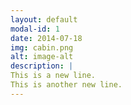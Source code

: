 ```yaml
---
layout: default
modal-id: 1
date: 2014-07-18
img: cabin.png
alt: image-alt
description: |
This is a new line.
This is another new line.
---
```

